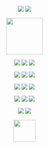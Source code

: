 <p align="center">
 <img src="https://static.wikia.nocookie.net/yokaiwatch/images/d/d6/Arachnus.gif/revision/latest?cb=20191202203454">
 <img src="https://static.wikia.nocookie.net/yokaiwatch/images/9/90/Toadal_Dude.gif/revision/latest?cb=20191202203832">
 <p align="center">
  <img height="100" src="https://64.media.tumblr.com/8130143a4dff673c3bc65d36718655b2/962c33a8d3565057-46/s2048x3072/c4cef2e9ad1b1215b03f335c084053f9467e0e49.pnj">
<p align="center">
<img src="https://64.media.tumblr.com/b7d35b821eb2f66ef418c34bfc86de0b/b4a8996229d50d4f-e5/s250x400/89ed961dbfef768165886633e4a35de9bb8214af.gifv"> <img src="https://64.media.tumblr.com/17aef3ecbc3325a7290cc23691292f52/6be3245ea0b8721e-7d/s250x400/fd123ee446b9f709f1467a7577e68fcb6e373229.gifv"> <img src="https://64.media.tumblr.com/8804dc887c84bbc240eabeded6b71986/cedb24b0c7dba3f6-9e/s250x400/e25aea1b62cb6d5884cd6a39ba69d0db3c82bbb8.gifv">
<p align="center">
 <img src="https://64.media.tumblr.com/d6058d44669496682a9ce1fe86476fc4/1fb39223b20e4f22-28/s250x400/f0446fd82eb0a676c42a78394b8b6bc532afbc4c.gifv"> <img src="https://64.media.tumblr.com/d42cb37d115ab7232051c2f9f408a1b7/1fb39223b20e4f22-20/s250x400/93080541ef1fa808d95d3fb64c3b4151ef6332e9.gifv">
<img src="https://64.media.tumblr.com/e6bf331599cc7d43bf5f9c9598d04f61/1fb39223b20e4f22-25/s250x400/5ee7d361e2ab9ecbd6abaf1becdce4fb54c8b38b.gifv">
<p align="center">
 <img src="https://64.media.tumblr.com/2c383b44b0164ac00392b35347336917/8bc2096af95180cd-64/s250x400/da91145388a21f92be8638da1f9a7a81630917ac.gifv"> <img src="https://64.media.tumblr.com/3cf304af1831e0a48000d5654841df8e/8bc2096af95180cd-c8/s250x400/373e72148d9852d6a755ed9ee896dec9aec64911.gifv"> <img src="https://64.media.tumblr.com/ea01ff6051a3854250bc3fbd619fc6dd/8bc2096af95180cd-2d/s250x400/231b8a6882ba78fc442af4a2851626c29a871227.gifv">
<p align="center">
<img src="https://64.media.tumblr.com/51988c4913f8ee359dc919162c6bb975/473928ea48888009-50/s100x200/1f9afe4383ba4068201c09d4c00104f5fec3b658.gifv"> <img src="https://64.media.tumblr.com/6d10b0cb7285c0743eb6a6d055ba9463/a6d3d53949489c00-9e/s100x200/c743088514c26f011e0029c1653acb6d0db4d584.pnj"> <img src="https://64.media.tumblr.com/22231001377df9e4d85a5fe93fec4c86/79d8b316934d24c3-14/s100x200/ca1b01f8cb4f9f48c2cdbab75fdf1f450f00309c.gifv">
 <p align="center">
<img src="https://64.media.tumblr.com/df2a61ca87a3b517930a6df9053b2d87/473928ea48888009-e5/s100x200/0f9dea48de823e46b58b96710c3ec84ea762ce0f.gifv"> <img src="https://64.media.tumblr.com/4ee123bb50e73fcd62c08b404186dd51/473928ea48888009-55/s100x200/4643effe23a593b821e810e1e2b7f7a7c5dc35f2.gifv">
<p align="center">
<img height="60" src="https://64.media.tumblr.com/12deaf537a2e0f42c08779a87681d217/ecafec24560eb031-9a/s1280x1920/458482bd68b72f7e5e750c44931baaa3fabf94e5.gifv">

